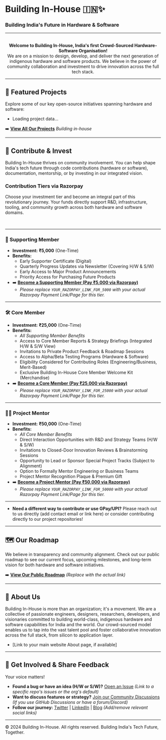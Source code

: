 # Building In-House 🇮🇳✨
### Building India's Future in Hardware & Software

---

<p align="center">
  <!-- Optional: Add your Logo here if you have one hosted -->
  <!-- <img src="URL_TO_YOUR_LOGO.png" alt="Building In-House Logo" width="200"/> -->
  <br>
  <strong>Welcome to Building In-House, India's first Crowd-Sourced Hardware-Software Organisation!</strong>
  <br>
  We are on a mission to design, develop, and deliver the next generation of indigenous hardware and software products. We believe in the power of community collaboration and investment to drive innovation across the full tech stack.
</p>

---


## 🚀 Featured Projects

Explore some of our key open-source initiatives spanning hardware and software:

<!-- START_FEATURED_PROJECTS -->
<!-- This list is automatically generated - Do not edit manually -->
*   Loading project data...
<!-- END_FEATURED_PROJECTS -->

➡️ [**View All Our Projects**](https://github.com/orgs/Building-in-house/repositories) *Building in-house*

---

## <a id="contribute--invest"></a>🤝 Contribute & Invest

Building In-House thrives on community involvement. You can help shape India's tech future through code contributions (hardware or software), documentation, mentorship, or by investing in our integrated vision.

### Contribution Tiers via Razorpay

Choose your investment tier and become an integral part of this revolutionary journey. Your funds directly support R&D, infrastructure, tooling, and community growth across both hardware and software domains.

<br>

---

### 🌱 Supporting Member

*   **Investment:** **₹5,000** (One-Time)
*   **Benefits:**
    *   Early Supporter Certificate (Digital)
    *   Quarterly Progress Updates via Newsletter (Covering H/W & S/W)
    *   Early Access to Major Product Announcements
    *   Priority Access for Purchasing Future Products
*   ➡️ [**Become a Supporting Member (Pay ₹5,000 via Razorpay)**](YOUR_RAZORPAY_LINK_FOR_5000)
    *   *Please replace `YOUR_RAZORPAY_LINK_FOR_5000` with your actual Razorpay Payment Link/Page for this tier.*

---

### 🛠️ Core Member

*   **Investment:** **₹25,000** (One-Time)
*   **Benefits:**
    *   _All Supporting Member Benefits_
    *   Access to Core Member Reports & Strategy Briefings (Integrated H/W & S/W View)
    *   Invitations to Private Product Feedback & Roadmap Sessions
    *   Access to Alpha/Beta Testing Programs (Hardware & Software)
    *   Eligibility Considered for Contributing Roles (Engineering/Business, Merit-Based)
    *   Exclusive Building In-House Core Member Welcome Kit (Merchandise)
*   ➡️ [**Become a Core Member (Pay ₹25,000 via Razorpay)**](YOUR_RAZORPAY_LINK_FOR_25000)
    *   *Please replace `YOUR_RAZORPAY_LINK_FOR_25000` with your actual Razorpay Payment Link/Page for this tier.*

---

### 🧑‍🏫 Project Mentor

*   **Investment:** **₹50,000** (One-Time)
*   **Benefits:**
    *   _All Core Member Benefits_
    *   Direct Interaction Opportunities with R&D and Strategy Teams (H/W & S/W)
    *   Invitations to Closed-Door Innovation Reviews & Brainstorming Sessions
    *   Opportunity to Lead or Sponsor Special Project Tracks (Subject to Alignment)
    *   Option to Formally Mentor Engineering or Business Teams
    *   Project Mentor Recognition Plaque & Premium Gift
*   ➡️ [**Become a Project Mentor (Pay ₹50,000 via Razorpay)**](YOUR_RAZORPAY_LINK_FOR_50000)
    *   *Please replace `YOUR_RAZORPAY_LINK_FOR_50000` with your actual Razorpay Payment Link/Page for this tier.*

---

*   **Need a different way to contribute or use GPay/UPI?** Please reach out to us directly (add contact email or link here) or consider contributing directly to our project repositories!

---

## <a id="roadmap"></a>🗺️ Our Roadmap

We believe in transparency and community alignment. Check out our public roadmap to see our current focus, upcoming milestones, and long-term vision for both hardware and software initiatives.

➡️ [**View Our Public Roadmap**](link-to-your-roadmap-file-wiki-or-project-board) *(Replace with the actual link)*

---

## <a id="about-us"></a>🏢 About Us

Building In-House is more than an organization; it's a movement. We are a collective of passionate engineers, designers, researchers, developers, and visionaries committed to building world-class, indigenous hardware and software capabilities for India and the world. Our crowd-sourced model enables us to tap into the vast talent pool and foster collaborative innovation across the full stack, from silicon to application layer.

*   [Link to your main website About page, if available]

---

## 💬 Get Involved & Share Feedback

Your voice matters!

*   **Found a bug or have an idea (H/W or S/W)?** [Open an Issue](https://github.com/YourOrgName/RelevantRepo/issues) *(Link to a specific repo's issues or the org's default)*
*   **Want to discuss features or strategy?** [Join our Community Discussions](link-to-discussions-or-forum) *(If you use GitHub Discussions or have a forum/Discord)*
*   **Follow our journey:** [Twitter](link-to-twitter) | [LinkedIn](link-to-linkedin) | [Blog](link-to-blog) *(Add/remove relevant social links)*

---

© 2024 Building In-House. All rights reserved. Building India's Tech Future, Together.
